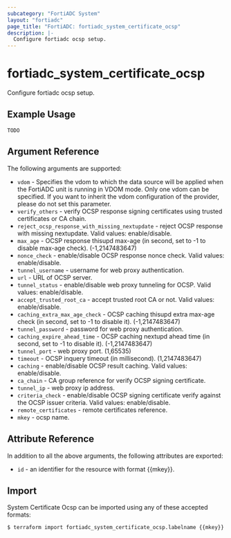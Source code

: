 ```yaml
---
subcategory: "FortiADC System"
layout: "fortiadc"
page_title: "FortiADC: fortiadc_system_certificate_ocsp"
description: |-
  Configure fortiadc ocsp setup.
---
```


# fortiadc_system_certificate_ocsp
Configure fortiadc ocsp setup.

## Example Usage
```hcl
TODO
```

## Argument Reference

The following arguments are supported:

* `vdom` - Specifies the vdom to which the data source will be applied when the FortiADC unit is running in VDOM mode. Only one vdom can be specified. If you want to inherit the vdom configuration of the provider, please do not set this parameter.
* `verify_others` - verify OCSP response signing certificates using trusted certificates or CA chain.
* `reject_ocsp_response_with_missing_nextupdate` - reject OCSP response with missing nextupdate. Valid values: enable/disable.
* `max_age` - OCSP response thisupd max-age (in second, set to -1 to disable max-age check). (-1,2147483647)
* `nonce_check` - enable/disable OCSP response nonce check. Valid values: enable/disable.
* `tunnel_username` - username for web proxy authentication. 
* `url` - URL of OCSP server. 
* `tunnel_status` - enable/disable web proxy tunneling for OCSP. Valid values: enable/disable.
* `accept_trusted_root_ca` - accept trusted root CA or not. Valid values: enable/disable.
* `caching_extra_max_age_check` - OCSP caching thisupd extra max-age check (in second, set to -1 to disable it). (-1,2147483647)
* `tunnel_password` - password for web proxy authentication. 
* `caching_expire_ahead_time` - OCSP caching nextupd ahead time (in second, set to -1 to disable it). (-1,2147483647)
* `tunnel_port` - web proxy port. (1,65535)
* `timeout` - OCSP inquery timeout (in millisecond). (1,2147483647)
* `caching` - enable/disable OCSP result caching. Valid values: enable/disable.
* `ca_chain` - CA group reference for verify OCSP signing certificate. 
* `tunnel_ip` - web proxy ip address. 
* `criteria_check` - enable/disable OCSP signing certificate verify against the OCSP issuer criteria. Valid values: enable/disable.
* `remote_certificates` - remote certificates reference. 
* `mkey` - ocsp name. 

## Attribute Reference

In addition to all the above arguments, the following attributes are exported:
* `id` - an identifier for the resource with format {{mkey}}.

## Import
 System Certificate Ocsp can be imported using any of these accepted formats:
```
$ terraform import fortiadc_system_certificate_ocsp.labelname {{mkey}}
```
